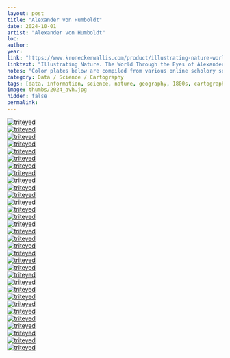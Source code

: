 ```yaml
---
layout: post
title: "Alexander von Humboldt"
date: 2024-10-01
artist: "Alexander von Humboldt"
loc: 
author: 
year: 
link: "https://www.kroneckerwallis.com/product/illustrating-nature-world-eyes-alexander-von-humboldt/"
linktext: "Illustrating Nature. The World Through the Eyes of Alexander von Humboldt"
notes: "Color plates below are compiled from various online scholory sources. The book linked below also includes most of these but done is much more graceful way."
category: Data / Science / Cartography
tags: [data, information, science, nature, geography, 1800s, cartography, mapping]
image: thumbs/2024_avh.jpg
hidden: false
permalink:
---
```



<div class="post_image">
	<a href="{{ site.baseurl }}/images/posts/2024_avh/001.jpg" target="_blank">
	<img src="{{ site.baseurl }}/images/posts/2024_avh/001.jpg" alt="triteyed"></a>
</div>

<div class="post_image">
	<a href="{{ site.baseurl }}/images/posts/2024_avh/002.jpg" target="_blank">
	<img src="{{ site.baseurl }}/images/posts/2024_avh/002.jpg" alt="triteyed"></a>
</div>

<div class="post_image">
	<a href="{{ site.baseurl }}/images/posts/2024_avh/003.jpg" target="_blank">
	<img src="{{ site.baseurl }}/images/posts/2024_avh/003.jpg" alt="triteyed"></a>
</div>

<div class="post_image">
	<a href="{{ site.baseurl }}/images/posts/2024_avh/004.jpg" target="_blank">
	<img src="{{ site.baseurl }}/images/posts/2024_avh/004.jpg" alt="triteyed"></a>
</div>

<div class="post_image">
	<a href="{{ site.baseurl }}/images/posts/2024_avh/005.jpg" target="_blank">
	<img src="{{ site.baseurl }}/images/posts/2024_avh/005.jpg" alt="triteyed"></a>
</div>

<div class="post_image">
	<a href="{{ site.baseurl }}/images/posts/2024_avh/006.jpg" target="_blank">
	<img src="{{ site.baseurl }}/images/posts/2024_avh/006.jpg" alt="triteyed"></a>
</div>

<div class="post_image">
	<a href="{{ site.baseurl }}/images/posts/2024_avh/007.jpg" target="_blank">
	<img src="{{ site.baseurl }}/images/posts/2024_avh/007.jpg" alt="triteyed"></a>
</div>


<div class="post_image">
	<a href="{{ site.baseurl }}/images/posts/2024_avh/008.jpg" target="_blank">
	<img src="{{ site.baseurl }}/images/posts/2024_avh/008.jpg" alt="triteyed"></a>
</div>

<div class="post_image">
	<a href="{{ site.baseurl }}/images/posts/2024_avh/009.jpg" target="_blank">
	<img src="{{ site.baseurl }}/images/posts/2024_avh/009.jpg" alt="triteyed"></a>
</div>

<div class="post_image">
	<a href="{{ site.baseurl }}/images/posts/2024_avh/010.jpg" target="_blank">
	<img src="{{ site.baseurl }}/images/posts/2024_avh/010.jpg" alt="triteyed"></a>
</div>


<div class="post_image">
	<a href="{{ site.baseurl }}/images/posts/2024_avh/011.jpg" target="_blank">
	<img src="{{ site.baseurl }}/images/posts/2024_avh/011.jpg" alt="triteyed"></a>
</div>


<div class="post_image">
	<a href="{{ site.baseurl }}/images/posts/2024_avh/012.jpg" target="_blank">
	<img src="{{ site.baseurl }}/images/posts/2024_avh/012.jpg" alt="triteyed"></a>
</div>


<div class="post_image">
	<a href="{{ site.baseurl }}/images/posts/2024_avh/013.jpg" target="_blank">
	<img src="{{ site.baseurl }}/images/posts/2024_avh/013.jpg" alt="triteyed"></a>
</div>


<div class="post_image">
	<a href="{{ site.baseurl }}/images/posts/2024_avh/014.jpg" target="_blank">
	<img src="{{ site.baseurl }}/images/posts/2024_avh/014.jpg" alt="triteyed"></a>
</div>


<div class="post_image">
	<a href="{{ site.baseurl }}/images/posts/2024_avh/015.jpg" target="_blank">
	<img src="{{ site.baseurl }}/images/posts/2024_avh/015.jpg" alt="triteyed"></a>
</div>

<div class="post_image">
	<a href="{{ site.baseurl }}/images/posts/2024_avh/016.jpg" target="_blank">
	<img src="{{ site.baseurl }}/images/posts/2024_avh/016.jpg" alt="triteyed"></a>
</div>

<div class="post_image">
	<a href="{{ site.baseurl }}/images/posts/2024_avh/017.jpg" target="_blank">
	<img src="{{ site.baseurl }}/images/posts/2024_avh/017.jpg" alt="triteyed"></a>
</div>

<div class="post_image">
	<a href="{{ site.baseurl }}/images/posts/2024_avh/018.jpg" target="_blank">
	<img src="{{ site.baseurl }}/images/posts/2024_avh/018.jpg" alt="triteyed"></a>
</div>

<div class="post_image">
	<a href="{{ site.baseurl }}/images/posts/2024_avh/019.jpg" target="_blank">
	<img src="{{ site.baseurl }}/images/posts/2024_avh/019.jpg" alt="triteyed"></a>
</div>

<div class="post_image">
	<a href="{{ site.baseurl }}/images/posts/2024_avh/020.jpg" target="_blank">
	<img src="{{ site.baseurl }}/images/posts/2024_avh/020.jpg" alt="triteyed"></a>
</div>

<div class="post_image">
	<a href="{{ site.baseurl }}/images/posts/2024_avh/021.jpg" target="_blank">
	<img src="{{ site.baseurl }}/images/posts/2024_avh/021.jpg" alt="triteyed"></a>
</div>

<div class="post_image">
	<a href="{{ site.baseurl }}/images/posts/2024_avh/022.jpg" target="_blank">
	<img src="{{ site.baseurl }}/images/posts/2024_avh/022.jpg" alt="triteyed"></a>
</div>

<div class="post_image">
	<a href="{{ site.baseurl }}/images/posts/2024_avh/023.jpg" target="_blank">
	<img src="{{ site.baseurl }}/images/posts/2024_avh/023.jpg" alt="triteyed"></a>
</div>

<div class="post_image">
	<a href="{{ site.baseurl }}/images/posts/2024_avh/024.jpg" target="_blank">
	<img src="{{ site.baseurl }}/images/posts/2024_avh/024.jpg" alt="triteyed"></a>
</div>

<div class="post_image">
	<a href="{{ site.baseurl }}/images/posts/2024_avh/025.jpg" target="_blank">
	<img src="{{ site.baseurl }}/images/posts/2024_avh/025.jpg" alt="triteyed"></a>
</div>

<div class="post_image">
	<a href="{{ site.baseurl }}/images/posts/2024_avh/026.jpg" target="_blank">
	<img src="{{ site.baseurl }}/images/posts/2024_avh/026.jpg" alt="triteyed"></a>
</div>

<div class="post_image">
	<a href="{{ site.baseurl }}/images/posts/2024_avh/027.jpg" target="_blank">
	<img src="{{ site.baseurl }}/images/posts/2024_avh/027.jpg" alt="triteyed"></a>
</div>

<div class="post_image">
	<a href="{{ site.baseurl }}/images/posts/2024_avh/028.jpg" target="_blank">
	<img src="{{ site.baseurl }}/images/posts/2024_avh/028.jpg" alt="triteyed"></a>
</div>

<div class="post_image">
	<a href="{{ site.baseurl }}/images/posts/2024_avh/029.jpg" target="_blank">
	<img src="{{ site.baseurl }}/images/posts/2024_avh/029.jpg" alt="triteyed"></a>
</div>

<div class="post_image">
	<a href="{{ site.baseurl }}/images/posts/2024_avh/030.jpg" target="_blank">
	<img src="{{ site.baseurl }}/images/posts/2024_avh/030.jpg" alt="triteyed"></a>
</div>

<div class="post_image">
	<a href="{{ site.baseurl }}/images/posts/2024_avh/031.jpg" target="_blank">
	<img src="{{ site.baseurl }}/images/posts/2024_avh/031.jpg" alt="triteyed"></a>
</div>

<div class="post_image">
	<a href="{{ site.baseurl }}/images/posts/2024_avh/032.jpg" target="_blank">
	<img src="{{ site.baseurl }}/images/posts/2024_avh/032.jpg" alt="triteyed"></a>
</div>






